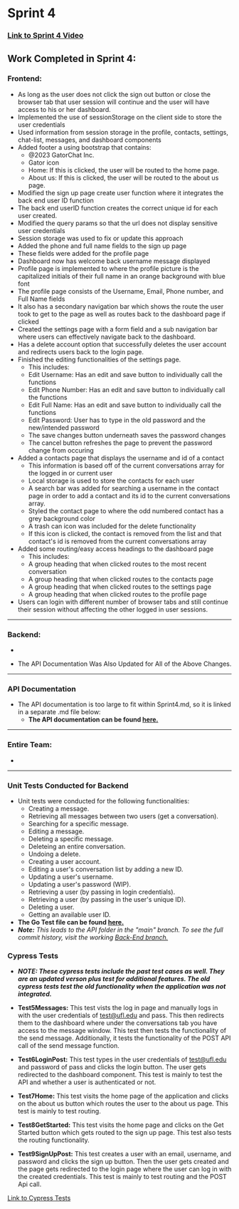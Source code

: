 # Sprint 4

### [Link to Sprint 4 Video](https://www.youtube.com/watch?v=uT1i3iMAUAQ)

## Work Completed in Sprint 4:

 ### Frontend:
  - As long as the user does not click the sign out button or close the browser tab that user session will continue and the user will have access to his or her dashboard.
   - Implemented the use of sessionStorage on the client side to store the user credentials
   - Used information from session storage in the profile, contacts, settings, chat-list, messages, and dashboard components 
  - Added footer a using bootstrap that contains:
     - @2023 GatorChat Inc.
     - Gator icon
     - Home: If this is clicked, the user will be routed to the home page.
     - About us: If this is clicked, the user will be routed to the about us page.
  - Modified the sign up page create user function where it integrates the back end user ID function
   - The back end userID function creates the correct unique id for each user created.
  - Modified the query params so that the url does not display sensitive user credentials
   - Session storage was used to fix or update this approach 
  - Added the phone and full name fields to the sign up page
   - These fields were added for the profile page  
  - Dashboard now has welcome back username message displayed
  - Profile page is implemented to where the profile picture is the capitalized initials of their full name in an orange background with blue font
   - The profile page consists of the Username, Email, Phone number, and Full Name fields
   - It also has a secondary navigation bar which shows the route the user took to get to the page as well as routes back to the dashboard page if clicked
  - Created the settings page with a form field and a  sub navigation bar where users can effectively navigate back to the dashboard. 
   - Has a delete account option that successfully deletes the user account and redirects users back to the login page.
  - Finished the editing functionalities of the settings page.
     - This includes:
      - Edit Username: Has an edit and save button to individually call the functions 
      - Edit Phone Number: Has an edit and save button to individually call the functions 
      - Edit Full Name: Has an edit and save button to individually call the functions 
      - Edit Password: User has to type in the old password and the new/intended password
      - The save changes button underneath saves the password changes
      - The cancel button refreshes the page to prevent the password change from occuring
  - Added a contacts page that displays the username and id of a contact
     - This information is based off of the current conversations array for the logged in or current user
     - Local storage is used to store the contacts for each user
     - A search bar was added for searching a username in the contact page in order to add a contact and its id to the current conversations array.
     - Styled the contact page to where the odd numbered contact has a grey background color
     - A trash can icon was included for the delete functionality
      - If this icon is clicked, the contact is removed from the list and that contact's id is removed from the current conversations array
- Added some routing/easy access headings to the dashboard page
  - This includes:
   - A group heading that when clicked routes to the most recent conversation
   - A group heading that when clicked routes to the contacts page
   - A group heading that when clicked routes to the settings page
   - A group heading that when clicked routes to the profile page
- Users can login with different number of browser tabs and still continue their session without affecting the other logged in user sessions.
<hr>

 ### Backend:
 - 

- The API Documentation Was Also Updated for All of the Above Changes.

<hr>

### API Documentation
  - The API documentation is too large to fit within Sprint4.md, so it is linked in a separate .md file below:
    - **The API documentation can be found [here.](https://github.com/SWEGroup39/GatorChatApp/blob/main/App_Contents/BackEnd/API/API_Documentation.md)**

<hr>

 ### Entire Team:
  - 

<hr>

### Unit Tests Conducted for Backend
  - Unit tests were conducted for the following functionalities:
     - Creating a message.
     - Retrieving all messages between two users (get a conversation).
     - Searching for a specific message.
     - Editing a message.
     - Deleting a specific message.
     - Deleteing an entire conversation.
     - Undoing a delete.
     - Creating a user account.
     - Editing a user's conversation list by adding a new ID.
     - Updating a user's username.
     - Updating a user's password (WIP).
     - Retrieving a user (by passing in login credentials).
     - Retrieving a user (by passing in the user's unique ID).
     - Deleting a user.
     - Getting an available user ID.
  - **The Go Test file can be found [here.](https://github.com/SWEGroup39/GatorChatApp/blob/main/App_Contents/BackEnd/API/GatorChat_Rest_API_test.go)**
   - _**Note:** This leads to the API folder in the "main" branch. To see the full commit history, visit the working [Back-End branch.](https://github.com/SWEGroup39/GatorChatApp/tree/Back-End-Branch)_

 ### Cypress Tests
 - **_NOTE: These cypress tests include the past test cases as well. They are an updated verson plus test for additional features. The old cypress tests test the old functionality when the application was not integrated._**

 - **Test5Messages:** This test vists the log in page and manually logs in with the user credentials of test@ufl.edu and pass. This then redirects them to the dashboard where under the conversations tab you have access to the message window. This test then tests the functionality of the send message. Additionally, it tests the functionality of the POST API call of the send message function. 

 - **Test6LoginPost:** This test types in the user credentials of test@ufl.edu and password of pass and clicks the login button. The user gets redirected to the       dashboard component. This test is mainly to test the API and whether a user is authenticated or not.<br>
  
 - **Test7Home:** This test visits the home page of the application and clicks on the about us button which routes the user to the about us page. This test is mainly to test routing.<br>
  
 - **Test8GetStarted:** This test visits the home page and clicks on the Get Started button which gets routed to the sign up page. This test also tests the routing functionality.<br>
  
 - **Test9SignUpPost:** This test creates a user with an email, username, and password and clicks the sign up button. Then the user gets created and the page gets redirected to the login page where the user can log in with the created credentials. This test is mainly to test routing and the POST Api call. <br>

<a href = "https://github.com/SWEGroup39/GatorChatApp/tree/Integrated-Front-End-Branch/Cypress%20Tests">Link to Cypress Tests <a>
